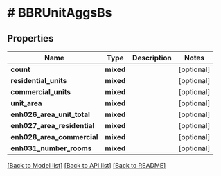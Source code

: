 # # BBRUnitAggsBs

## Properties

Name | Type | Description | Notes
------------ | ------------- | ------------- | -------------
**count** | **mixed** |  | [optional]
**residential_units** | **mixed** |  | [optional]
**commercial_units** | **mixed** |  | [optional]
**unit_area** | **mixed** |  | [optional]
**enh026_area_unit_total** | **mixed** |  | [optional]
**enh027_area_residential** | **mixed** |  | [optional]
**enh028_area_commercial** | **mixed** |  | [optional]
**enh031_number_rooms** | **mixed** |  | [optional]

[[Back to Model list]](../../README.md#models) [[Back to API list]](../../README.md#endpoints) [[Back to README]](../../README.md)
